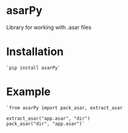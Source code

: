 # asarPy
Library for working with .asar files
# Installation
    `pip install asarPy`
# Example
    `from asarPy import pack_asar, extract_asar
    
    extract_asar("app.asar", "dir")
    pack_asar("dir", "app.asar")`
